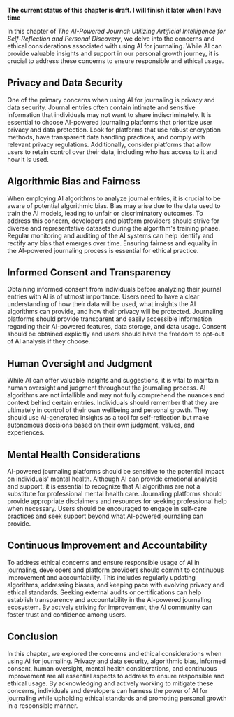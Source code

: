 **The current status of this chapter is draft. I will finish it later when I have time**

In this chapter of *The AI-Powered Journal: Utilizing Artificial Intelligence for Self-Reflection and Personal Discovery*, we delve into the concerns and ethical considerations associated with using AI for journaling. While AI can provide valuable insights and support in our personal growth journey, it is crucial to address these concerns to ensure responsible and ethical usage.

Privacy and Data Security
-------------------------

One of the primary concerns when using AI for journaling is privacy and data security. Journal entries often contain intimate and sensitive information that individuals may not want to share indiscriminately. It is essential to choose AI-powered journaling platforms that prioritize user privacy and data protection. Look for platforms that use robust encryption methods, have transparent data handling practices, and comply with relevant privacy regulations. Additionally, consider platforms that allow users to retain control over their data, including who has access to it and how it is used.

Algorithmic Bias and Fairness
-----------------------------

When employing AI algorithms to analyze journal entries, it is crucial to be aware of potential algorithmic bias. Bias may arise due to the data used to train the AI models, leading to unfair or discriminatory outcomes. To address this concern, developers and platform providers should strive for diverse and representative datasets during the algorithm's training phase. Regular monitoring and auditing of the AI systems can help identify and rectify any bias that emerges over time. Ensuring fairness and equality in the AI-powered journaling process is essential for ethical practice.

Informed Consent and Transparency
---------------------------------

Obtaining informed consent from individuals before analyzing their journal entries with AI is of utmost importance. Users need to have a clear understanding of how their data will be used, what insights the AI algorithms can provide, and how their privacy will be protected. Journaling platforms should provide transparent and easily accessible information regarding their AI-powered features, data storage, and data usage. Consent should be obtained explicitly and users should have the freedom to opt-out of AI analysis if they choose.

Human Oversight and Judgment
----------------------------

While AI can offer valuable insights and suggestions, it is vital to maintain human oversight and judgment throughout the journaling process. AI algorithms are not infallible and may not fully comprehend the nuances and context behind certain entries. Individuals should remember that they are ultimately in control of their own wellbeing and personal growth. They should use AI-generated insights as a tool for self-reflection but make autonomous decisions based on their own judgment, values, and experiences.

Mental Health Considerations
----------------------------

AI-powered journaling platforms should be sensitive to the potential impact on individuals' mental health. Although AI can provide emotional analysis and support, it is essential to recognize that AI algorithms are not a substitute for professional mental health care. Journaling platforms should provide appropriate disclaimers and resources for seeking professional help when necessary. Users should be encouraged to engage in self-care practices and seek support beyond what AI-powered journaling can provide.

Continuous Improvement and Accountability
-----------------------------------------

To address ethical concerns and ensure responsible usage of AI in journaling, developers and platform providers should commit to continuous improvement and accountability. This includes regularly updating algorithms, addressing biases, and keeping pace with evolving privacy and ethical standards. Seeking external audits or certifications can help establish transparency and accountability in the AI-powered journaling ecosystem. By actively striving for improvement, the AI community can foster trust and confidence among users.

Conclusion
----------

In this chapter, we explored the concerns and ethical considerations when using AI for journaling. Privacy and data security, algorithmic bias, informed consent, human oversight, mental health considerations, and continuous improvement are all essential aspects to address to ensure responsible and ethical usage. By acknowledging and actively working to mitigate these concerns, individuals and developers can harness the power of AI for journaling while upholding ethical standards and promoting personal growth in a responsible manner.
